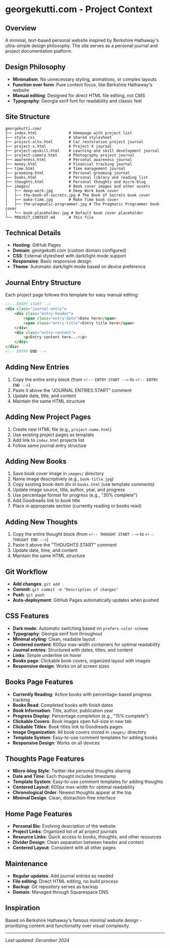 # georgekutti.com - Project Context

## Overview
A minimal, text-based personal website inspired by Berkshire Hathaway's ultra-simple design philosophy. The site serves as a personal journal and project documentation platform.

## Design Philosophy
- **Minimalism**: No unnecessary styling, animations, or complex layouts
- **Function over form**: Pure content focus, like Berkshire Hathaway's website
- **Manual editing**: Designed for direct HTML file editing, not CMS
- **Typography**: Georgia serif font for readability and classic feel

## Site Structure
```
georgekutti.com/
├── index.html              # Homepage with project list
├── style.css               # Shared stylesheet
├── project-alto.html       # Car restoration project journal
├── project-x.html          # Project X journal
├── project-upskill.html    # Learning and skill development journal
├── project-camera.html     # Photography project journal
├── awareness.html          # Personal awareness journal
├── money.html              # Financial tracking journal
├── time.html               # Time management journal
├── grooming.html           # Personal grooming journal
├── books.html              # Personal library and reading list
├── thoughts.html           # Personal thoughts and micro-blog
├── images/                 # Book cover images and other assets
│   ├── deep-work.jpg       # Deep Work book cover
│   ├── the-book-of-secrets.jpg # The Book of Secrets book cover
│   ├── make-time.jpg       # Make Time book cover
│   ├── the-pragmatic-programmer.jpg # The Pragmatic Programmer book cover
│   └── book-placeholder.jpg # Default book cover placeholder
└── PROJECT_CONTEXT.md      # This file
```

## Technical Details
- **Hosting**: GitHub Pages
- **Domain**: georgekutti.com (custom domain configured)
- **CSS**: External stylesheet with dark/light mode support
- **Responsive**: Basic responsive design
- **Theme**: Automatic dark/light mode based on device preference

## Journal Entry Structure
Each project page follows this template for easy manual editing:

```html
<!-- ENTRY START -->
<div class="journal-entry">
    <div class="entry-header">
        <span class="entry-date">Date here</span>
        <span class="entry-title">Entry title here</span>
    </div>
    <div class="entry-content">
        <p>Entry content here...</p>
    </div>
</div>
<!-- ENTRY END -->
```

## Adding New Entries
1. Copy the entire entry block (from `<!-- ENTRY START -->` to `<!-- ENTRY END -->`)
2. Paste it above the "JOURNAL ENTRIES START" comment
3. Update date, title, and content
4. Maintain the same HTML structure

## Adding New Project Pages
1. Create new HTML file (e.g., `project-name.html`)
2. Use existing project pages as template
3. Add link to `index.html` projects list
4. Follow same journal entry structure

## Adding New Books
1. Save book cover image in `images/` directory
2. Name image descriptively (e.g., `book-title.jpg`)
3. Copy existing book-item div in `books.html` (use template comments)
4. Update image source, title, author, year, and progress
5. Use percentage format for progress (e.g., "30% complete")
6. Add Goodreads link to book title
7. Place in appropriate section (currently reading or books read)

## Adding New Thoughts
1. Copy the entire thought block (from `<!-- THOUGHT START -->` to `<!-- THOUGHT END -->`)
2. Paste it above the "THOUGHTS START" comment
3. Update date, time, and content
4. Maintain the same HTML structure

## Git Workflow
- **Add changes**: `git add .`
- **Commit**: `git commit -m "Description of changes"`
- **Push**: `git push`
- **Auto-deployment**: GitHub Pages automatically updates when pushed

## CSS Features
- **Dark mode**: Automatic switching based on `prefers-color-scheme`
- **Typography**: Georgia serif font throughout
- **Minimal styling**: Clean, readable layout
- **Centered content**: 600px max-width containers for optimal readability
- **Journal entries**: Structured with dates, titles, and content
- **Links**: Simple underline on hover
- **Books page**: Clickable book covers, organized layout with images
- **Responsive design**: Works on all screen sizes

## Books Page Features
- **Currently Reading**: Active books with percentage-based progress tracking
- **Books Read**: Completed books with finish dates
- **Book Information**: Title, author, publication year
- **Progress Display**: Percentage completion (e.g., "15% complete")
- **Clickable Covers**: Book images open full-size in new tab
- **Clickable Titles**: Book titles link to Goodreads pages
- **Image Organization**: All book covers stored in `images/` directory
- **Template System**: Easy-to-use comment templates for adding books
- **Responsive Design**: Works on all devices

## Thoughts Page Features
- **Micro-blog Style**: Twitter-like personal thoughts sharing
- **Date and Time**: Each thought includes timestamp
- **Template System**: Easy-to-use comment templates for adding thoughts
- **Centered Layout**: 600px max-width for optimal readability
- **Chronological Order**: Newest thoughts appear at the top
- **Minimal Design**: Clean, distraction-free interface

## Home Page Features
- **Personal Bio**: Evolving description of the website
- **Project Links**: Organized list of all project journals
- **Resource Links**: Quick access to books, thoughts, and other resources
- **Divider Design**: Clean separation between header and content
- **Centered Layout**: Consistent with all other pages

## Maintenance
- **Regular updates**: Add journal entries as needed
- **File editing**: Direct HTML editing, no build process
- **Backup**: Git repository serves as backup
- **Domain**: Managed through Squarespace DNS

## Inspiration
Based on Berkshire Hathaway's famous minimal website design - prioritizing content and functionality over visual complexity.

---
*Last updated: December 2024*
